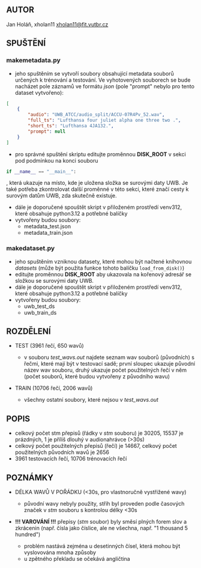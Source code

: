 ## AUTOR
Jan Holáň, xholan11
xholan11@fit.vutbr.cz

## SPUŠTĚNÍ
### makemetadata.py
- jeho spuštěním se vytvoří soubory obsahující metadata souborů určených k trénování a testování. Ve vyhotovených souborech se bude nacházet pole záznamů ve formátu *json* (pole "prompt" nebylo pro tento dataset vytvořeno):
```json
[
    {
        "audio": "UWB_ATCC/audio_split/ACCU-07R4Pv_52.wav",
        "full_ts": "Lufthansa four juliet alpha one three two .",
        "short_ts": "Lufthansa 4JA132.",
        "prompt": null
    }
]
```

- pro správné spuštění skriptu editujte proměnnou **DISK_ROOT** v sekci pod podmínkou na konci souboru 
```python
if __name__ == "__main__":
```
, která ukazuje na místo, kde je uložena složka se surovými daty UWB. Je také potřeba zkontrolovat další proměnné v této sekci, které značí cesty k surovým datům UWB, zda skutečně existuje.
- dále je doporučené spouštět skript v přiloženém prostředí venv312, které obsahuje python3.12 a potřebné balíčky
- vytvořeny budou soubory:
    - metadata_test.json
    - metadata_train.json

### makedataset.py
- jeho spuštěním vzniknou datasety, které mohou být načtené knihovnou *datasets* (může být použita funkce tohoto balíčku `load_from_disk()`)
- editujte proměnnou **DISK_ROOT** aby ukazovala na kořenový adresář se složkou se surovými daty UWB.
- dále je doporučené spouštět skript v přiloženém prostředí venv312, které obsahuje python3.12 a potřebné balíčky
- vytvořeny budou soubory:
    - uwb_test_ds
    - uwb_train_ds

## ROZDĚLENÍ

-   TEST (3961 řečí, 650 wavů)

    -   v souboru *test_wavs.out* najdete seznam wav souborů (původních) s řečmi, které mají být v testovací sadě; první sloupec ukazuje původní název wav souboru, druhý ukazuje počet použitelných řečí v něm (počet souborů, které budou vytvořeny z původního wavu)

-   TRAIN (10706 řečí, 2006 wavů)
    -   všechny ostatní soubory, které nejsou v *test_wavs.out*

## POPIS

-   celkový počet stm přepisů (řádky v _stm_ souboru) je 30205, 15537 je prázdných, 1 je příliš dlouhý v audionahrávce (>30s)
-   celkový počet použitelných přepisů (řečí) je 14667, celkový počet použitelných původních wavů je 2656
-   3961 testovacích řečí, 10706 trénovacích řečí

## POZNÁMKY

-   DÉLKA WAVŮ V POŘÁDKU (<30s, pro vlastnoručně vystřižené wavy)

    -   původní wavy nebyly použity, střih byl proveden podle časových značek v _stm_ souboru s kontrolou délky <30s

-   **!!! VAROVÁNÍ !!!** přepisy (_stm_ soubor) byly směsí plných forem slov a zkrácenin (např. čísla jako číslice, ale ne všechna, např. "1 thousand 5 hundred")

    -   problém nastává zejména u desetinných čísel, která mohou být vyslovována mnoha způsoby
    -   u zpětného překladu se očekává angličtina

